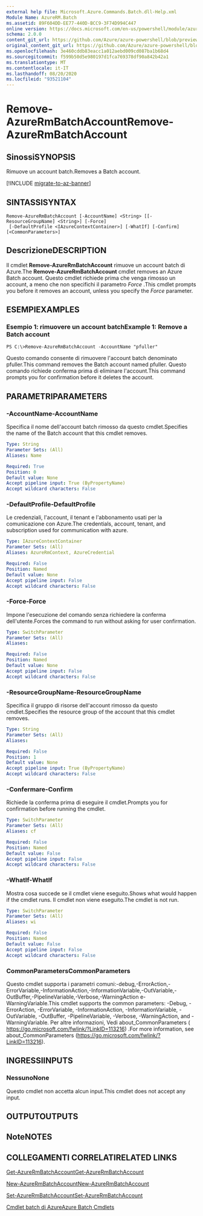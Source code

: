 ```yaml
---
external help file: Microsoft.Azure.Commands.Batch.dll-Help.xml
Module Name: AzureRM.Batch
ms.assetid: 89F604DD-EE77-440D-BCC9-3F74D994C447
online version: https://docs.microsoft.com/en-us/powershell/module/azurerm.batch/remove-azurermbatchaccount
schema: 2.0.0
content_git_url: https://github.com/Azure/azure-powershell/blob/preview/src/ResourceManager/AzureBatch/Commands.Batch/help/Remove-AzureRmBatchAccount.md
original_content_git_url: https://github.com/Azure/azure-powershell/blob/preview/src/ResourceManager/AzureBatch/Commands.Batch/help/Remove-AzureRmBatchAccount.md
ms.openlocfilehash: 3e460cddb83eacc1a012aebd009cd087ba1b68d4
ms.sourcegitcommit: f599b50d5e980197d1fca769378df90a842b42a1
ms.translationtype: MT
ms.contentlocale: it-IT
ms.lasthandoff: 08/20/2020
ms.locfileid: "93521104"
---
```

# <span data-ttu-id="3331d-101">Remove-AzureRmBatchAccount</span><span class="sxs-lookup"><span data-stu-id="3331d-101">Remove-AzureRmBatchAccount</span></span>

## <span data-ttu-id="3331d-102">Sinossi</span><span class="sxs-lookup"><span data-stu-id="3331d-102">SYNOPSIS</span></span>
<span data-ttu-id="3331d-103">Rimuove un account batch.</span><span class="sxs-lookup"><span data-stu-id="3331d-103">Removes a Batch account.</span></span>

[!INCLUDE [migrate-to-az-banner](../../includes/migrate-to-az-banner.md)]

## <span data-ttu-id="3331d-104">SINTASSI</span><span class="sxs-lookup"><span data-stu-id="3331d-104">SYNTAX</span></span>

```
Remove-AzureRmBatchAccount [-AccountName] <String> [[-ResourceGroupName] <String>] [-Force]
 [-DefaultProfile <IAzureContextContainer>] [-WhatIf] [-Confirm] [<CommonParameters>]
```

## <span data-ttu-id="3331d-105">Descrizione</span><span class="sxs-lookup"><span data-stu-id="3331d-105">DESCRIPTION</span></span>
<span data-ttu-id="3331d-106">Il cmdlet **Remove-AzureRmBatchAccount** rimuove un account batch di Azure.</span><span class="sxs-lookup"><span data-stu-id="3331d-106">The **Remove-AzureRmBatchAccount** cmdlet removes an Azure Batch account.</span></span>
<span data-ttu-id="3331d-107">Questo cmdlet richiede prima che venga rimosso un account, a meno che non specifichi il parametro *Force* .</span><span class="sxs-lookup"><span data-stu-id="3331d-107">This cmdlet prompts you before it removes an account, unless you specify the *Force* parameter.</span></span>

## <span data-ttu-id="3331d-108">ESEMPI</span><span class="sxs-lookup"><span data-stu-id="3331d-108">EXAMPLES</span></span>

### <span data-ttu-id="3331d-109">Esempio 1: rimuovere un account batch</span><span class="sxs-lookup"><span data-stu-id="3331d-109">Example 1: Remove a Batch account</span></span>
```
PS C:\>Remove-AzureRmBatchAccount -AccountName "pfuller"
```

<span data-ttu-id="3331d-110">Questo comando consente di rimuovere l'account batch denominato pfuller.</span><span class="sxs-lookup"><span data-stu-id="3331d-110">This command removes the Batch account named pfuller.</span></span>
<span data-ttu-id="3331d-111">Questo comando richiede conferma prima di eliminare l'account.</span><span class="sxs-lookup"><span data-stu-id="3331d-111">This command prompts you for confirmation before it deletes the account.</span></span>

## <span data-ttu-id="3331d-112">PARAMETRI</span><span class="sxs-lookup"><span data-stu-id="3331d-112">PARAMETERS</span></span>

### <span data-ttu-id="3331d-113">-AccountName</span><span class="sxs-lookup"><span data-stu-id="3331d-113">-AccountName</span></span>
<span data-ttu-id="3331d-114">Specifica il nome dell'account batch rimosso da questo cmdlet.</span><span class="sxs-lookup"><span data-stu-id="3331d-114">Specifies the name of the Batch account that this cmdlet removes.</span></span>

```yaml
Type: String
Parameter Sets: (All)
Aliases: Name

Required: True
Position: 0
Default value: None
Accept pipeline input: True (ByPropertyName)
Accept wildcard characters: False
```

### <span data-ttu-id="3331d-115">-DefaultProfile</span><span class="sxs-lookup"><span data-stu-id="3331d-115">-DefaultProfile</span></span>
<span data-ttu-id="3331d-116">Le credenziali, l'account, il tenant e l'abbonamento usati per la comunicazione con Azure.</span><span class="sxs-lookup"><span data-stu-id="3331d-116">The credentials, account, tenant, and subscription used for communication with azure.</span></span>

```yaml
Type: IAzureContextContainer
Parameter Sets: (All)
Aliases: AzureRmContext, AzureCredential

Required: False
Position: Named
Default value: None
Accept pipeline input: False
Accept wildcard characters: False
```

### <span data-ttu-id="3331d-117">-Force</span><span class="sxs-lookup"><span data-stu-id="3331d-117">-Force</span></span>
<span data-ttu-id="3331d-118">Impone l'esecuzione del comando senza richiedere la conferma dell'utente.</span><span class="sxs-lookup"><span data-stu-id="3331d-118">Forces the command to run without asking for user confirmation.</span></span>

```yaml
Type: SwitchParameter
Parameter Sets: (All)
Aliases: 

Required: False
Position: Named
Default value: None
Accept pipeline input: False
Accept wildcard characters: False
```

### <span data-ttu-id="3331d-119">-ResourceGroupName</span><span class="sxs-lookup"><span data-stu-id="3331d-119">-ResourceGroupName</span></span>
<span data-ttu-id="3331d-120">Specifica il gruppo di risorse dell'account rimosso da questo cmdlet.</span><span class="sxs-lookup"><span data-stu-id="3331d-120">Specifies the resource group of the account that this cmdlet removes.</span></span>

```yaml
Type: String
Parameter Sets: (All)
Aliases: 

Required: False
Position: 1
Default value: None
Accept pipeline input: True (ByPropertyName)
Accept wildcard characters: False
```

### <span data-ttu-id="3331d-121">-Confermare</span><span class="sxs-lookup"><span data-stu-id="3331d-121">-Confirm</span></span>
<span data-ttu-id="3331d-122">Richiede la conferma prima di eseguire il cmdlet.</span><span class="sxs-lookup"><span data-stu-id="3331d-122">Prompts you for confirmation before running the cmdlet.</span></span>

```yaml
Type: SwitchParameter
Parameter Sets: (All)
Aliases: cf

Required: False
Position: Named
Default value: False
Accept pipeline input: False
Accept wildcard characters: False
```

### <span data-ttu-id="3331d-123">-WhatIf</span><span class="sxs-lookup"><span data-stu-id="3331d-123">-WhatIf</span></span>
<span data-ttu-id="3331d-124">Mostra cosa succede se il cmdlet viene eseguito.</span><span class="sxs-lookup"><span data-stu-id="3331d-124">Shows what would happen if the cmdlet runs.</span></span>
<span data-ttu-id="3331d-125">Il cmdlet non viene eseguito.</span><span class="sxs-lookup"><span data-stu-id="3331d-125">The cmdlet is not run.</span></span>

```yaml
Type: SwitchParameter
Parameter Sets: (All)
Aliases: wi

Required: False
Position: Named
Default value: False
Accept pipeline input: False
Accept wildcard characters: False
```

### <span data-ttu-id="3331d-126">CommonParameters</span><span class="sxs-lookup"><span data-stu-id="3331d-126">CommonParameters</span></span>
<span data-ttu-id="3331d-127">Questo cmdlet supporta i parametri comuni:-debug,-ErrorAction,-ErrorVariable,-InformationAction,-InformationVariable,-OutVariable,-OutBuffer,-PipelineVariable,-Verbose,-WarningAction e-WarningVariable.</span><span class="sxs-lookup"><span data-stu-id="3331d-127">This cmdlet supports the common parameters: -Debug, -ErrorAction, -ErrorVariable, -InformationAction, -InformationVariable, -OutVariable, -OutBuffer, -PipelineVariable, -Verbose, -WarningAction, and -WarningVariable.</span></span> <span data-ttu-id="3331d-128">Per altre informazioni, Vedi about_CommonParameters ( https://go.microsoft.com/fwlink/?LinkID=113216) .</span><span class="sxs-lookup"><span data-stu-id="3331d-128">For more information, see about_CommonParameters (https://go.microsoft.com/fwlink/?LinkID=113216).</span></span>

## <span data-ttu-id="3331d-129">INGRESSI</span><span class="sxs-lookup"><span data-stu-id="3331d-129">INPUTS</span></span>

### <span data-ttu-id="3331d-130">Nessuno</span><span class="sxs-lookup"><span data-stu-id="3331d-130">None</span></span>
<span data-ttu-id="3331d-131">Questo cmdlet non accetta alcun input.</span><span class="sxs-lookup"><span data-stu-id="3331d-131">This cmdlet does not accept any input.</span></span>

## <span data-ttu-id="3331d-132">OUTPUT</span><span class="sxs-lookup"><span data-stu-id="3331d-132">OUTPUTS</span></span>

## <span data-ttu-id="3331d-133">Note</span><span class="sxs-lookup"><span data-stu-id="3331d-133">NOTES</span></span>

## <span data-ttu-id="3331d-134">COLLEGAMENTI CORRELATI</span><span class="sxs-lookup"><span data-stu-id="3331d-134">RELATED LINKS</span></span>

[<span data-ttu-id="3331d-135">Get-AzureRmBatchAccount</span><span class="sxs-lookup"><span data-stu-id="3331d-135">Get-AzureRmBatchAccount</span></span>](./Get-AzureRmBatchAccount.md)

[<span data-ttu-id="3331d-136">New-AzureRmBatchAccount</span><span class="sxs-lookup"><span data-stu-id="3331d-136">New-AzureRmBatchAccount</span></span>](./New-AzureRmBatchAccount.md)

[<span data-ttu-id="3331d-137">Set-AzureRmBatchAccount</span><span class="sxs-lookup"><span data-stu-id="3331d-137">Set-AzureRmBatchAccount</span></span>](./Set-AzureRmBatchAccount.md)

[<span data-ttu-id="3331d-138">Cmdlet batch di Azure</span><span class="sxs-lookup"><span data-stu-id="3331d-138">Azure Batch Cmdlets</span></span>](./AzureRM.Batch.md)


